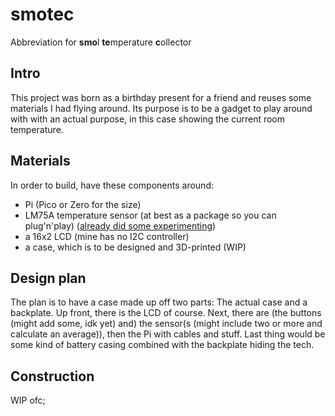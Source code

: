 # smotec
Abbreviation for **smo**l **te**mperature **c**ollector

## Intro
This project was born as a birthday present for a friend and reuses some materials I had flying around. Its purpose is to be a gadget to play around with with an actual purpose, in this case showing the current room temperature.

## Materials
In order to build, have these components around:
- Pi (Pico or Zero for the size)
- LM75A temperature sensor (at best as a package so you can plug'n'play) ([already did some experimenting](https://gist.github.com/theBreadCompany/45d2e88e474c84dc763857e80e569c82))
- a 16x2 LCD (mine has no I2C controller)
- a case, which is to be designed and 3D-printed (WIP)

## Design plan
The plan is to have a case made up off two parts: The actual case and a backplate. 
Up front, there is the LCD of course. Next, there are (the buttons (might add some, idk yet) and) the sensor(s (might include two or more and calculate an average)), then the Pi with cables and stuff. Last thing would be some kind of battery casing combined with the backplate hiding the tech.

## Construction
WIP ofc;
